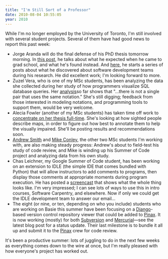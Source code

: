 ```yaml
---
title: "I'm Still Sort of a Professor"
date: 2010-08-04 10:55:05
year: 2010
---
```

While I'm no longer employed by the University of Toronto, I'm still involved with several student projects. Several of them have had good news to report this past week:
<ul>
  <li>Jorge Aranda will do the final defense of his PhD thesis tomorrow morning. In <a href="http://catenary.wordpress.com/2010/07/29/we-dont-have-any-answers-here/">this post</a>, he talks about what he expected when he came to grad school, and what he's found instead. And <a href="http://catenary.wordpress.com/2010/07/29/software-development-is-unique/">here</a>, he starts a series of posts about what he discovered about software development teams during his research. He did excellent work; I'm looking forward to more.</li>
  <li>Zuzel Vera, who is one of my MSc students, has been analyzing the data she collected during her study of how programmers visualize SQL database queries. Her <a href="http://zuzelvp47uoft.wordpress.com/2010/08/03/analysing-the-data-i/">analysis</a>so far shows that "…there is not a single pair that uses the same notation." She's still digging; feedback from those interested in modeling notations, and programming tools to support them, would be very welcome.</li>
  <li>Alecia Fowler (another of my MSc students) has taken time off work to <a href="http://ajfowler.wordpress.com/2010/08/03/first-day-out/">concentrate on her thesis full-time</a>. She's looking at how sighted people describe maps, in order to figure out how best to annotate them to help the visually impaired. She'll be posting results and recommendations soon.</li>
  <li><a href="http://littlesvr.ca/masters/">Andrew Smith</a> and <a href="http://mikeconley.ca/blog/">Mike Conley</a>, the other two MSc students I'm working with, are also making steady progress: Andrew's about to field-test his study of code review, and Mike is winding up his Summer of Code project and analyzing data from his own study.</li>
  <li>Chas Leichner, my Google Summer of Code student, has been working on an extension to IDLE (the simple IDE that comes bundled with Python) that will allow instructors to add comments to programs, then display those comments at appropriate moments during program execution. He has posted a <a href="http://cleichner.blogspot.com/2010/08/new-screencast.html">screencast</a> that shows what the whole thing looks like. I'm very impressed; I can see lots of ways to use this in intro courses, Software Carpentry, and elsewhere. Now if only we could get the IDLE development team to answer our email…</li>
  <li>The eight (or nine, or ten, depending on who you include) students who are working on Basie this summer have been focusing on a <a href="http://djangoproject.org">Django</a>-based version control repository viewer that could be added to <a href="http://pinaxproject.com">Pinax</a>. It is now working (mostly) for both <a href="http://subversion.tigris.org/">Subversion</a> and <a href="http://mercurial.selenic.com/">Mercurial</a>—see the latest blog post for a status update. Their last milestone is to bundle it all up and submit it to the <a href="http://pinaxproject.com">Pinax</a> crew for code review.</li>
</ul>
It's been a productive summer: lots of juggling to do in the next few weeks as everything comes down to the wire at once, but I'm really pleased with how everyone's project has worked out.

